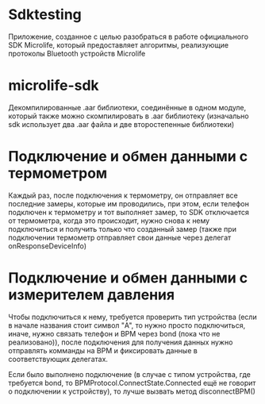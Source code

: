 # Sdktesting
Приложение, созданное с целью разобраться в работе официального SDK Microlife, который предоставляет алгоритмы, реализующие протоколы Bluetooth устройств Microlife
# microlife-sdk
Декомпилированные .aar библиотеки, соединённые в одном модуле, который также можно скомпилировать в .aar библиотеку (изначально sdk использует два .aar файла и две второстепенные библиотеки)
# Подключение и обмен данными с термометром
Каждый раз, после подключения к термометру, он отправляет все последние замеры, которые им проводились, при этом, если телефон подключен к термометру и тот выполняет замер, то SDK отключается от термометра, когда это происходит, нужно снова к нему подключиться и получить только что созданный замер (также при подключении термометр отправляет свои данные через делегат onResponseDeviceInfo)
# Подключение и обмен данными с измерителем давления
Чтобы подключиться к нему, требуется проверить тип устройства (если в начале названия стоит символ "A", то нужно просто подключиться, иначе, нужно связать телефон и BPM через bond (пока что не реализовано)), после подключения для получения данных нужно отправлять комманды на BPM и фиксировать данные в соответствующих делегатах.

Если было выполнено подключение (в случае с типом устройства, где требуется bond, то BPMProtocol.ConnectState.Connected ещё не говорит о подключении к устройству), то лучше вызвать метод disconnectBPM()

